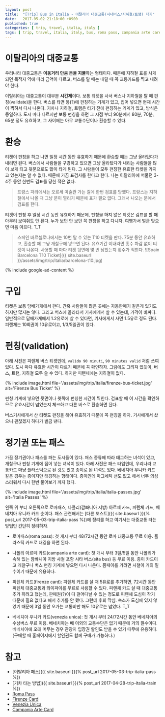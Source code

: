 ```yaml
---
layout: post
title:  "[Trip] Bus in Italia - 이탈리아 대중교통(시내버스/지하철/트램) 타기"
date:   2017-05-02 21:18:00 +0900
published: true
categories: [ trip, travel, italia, italy ]
tags: [ trip, travel, italia, italy, bus, roma pass, campania arte card, firenze card, venezia unica, venezia, venice, firenze, florence, napoli, roma, rome, circumvesuviana, pompeii ]
---
```


# 이탈리아의 대중교통

우리나라 대중교통은 **이동거리 만큼 돈을 지불**하는 형태이다. 때문에 지하철 표를 사게 되면 목적지 역에 따라 금액이 다르고, 버스를 탈 때는 내릴 때 꼭 교통카드를 찍고 내려야 한다.

이탈리아는 대중교통이 대부분 **시간제**이다. 보통 티켓을 사서 버스나 지하철을 탈 때 펀칭(validate)을 한다. 버스를 타면 봉(?)에 펀칭하는 기계가 있고, 집어 넣으면 현재 시간이 찍혀서 다시 나온다. 기차나 지하철, 트램은 타기 전에 펀칭하는 기계가 있고, 방식은 동일하다. 도시 마다 다르지만 보통 펀칭을 하면 그 시점 부터 90분에서 80분, 70분, 65분 정도 유효하고, 그 사이에는 아무 교통수단이나 환승할 수 있다.

# 환승

티켓이 펀칭을 하고 나면 일정 시간 동안 유효하기 때문에 환승할 때는 그냥 올라탔다가 내리면 된다. 버스에서 사람들을 구경하고 있으면 그냥 올라탔다가 내리는 사람들을 많이 보게 되고 뒷문으로도 많이 타게 된다. 그 사람들이 모두 펀칭한 유효한 티켓을 가지고 있는지는 알 수 없다. 때문에 가끔 표검사를 한다고 한다. 나는 이탈리아에 머물던 3-4주 동안 한번도 검표를 당한 적은 없다.

> 프랑스 파리에서는 오르세 미술관 가는 길에 한번 검표를 당했다. 프랑스는 지하철에서 나올 때 그냥 문이 열리기 때문에 표가 필요 없다. 그래서 나오는 문에서 검표를 한다.

티켓이 펀칭 후 일정 시간 동안 유효하기 때문에, 펀칭을 하지 않은 티켓은 검표를 할 때 아무리 보여줘도 안 된다. 누가 보던 안 보던 꼭 펀칭을 하고 다니자. 여행가서 벌금 맞으면 마음 아프다. T_T

> 스페인 바르셀로나에서는 10번 탈 수 있는 T10 티켓을 판다. 75분 동안 유효하고, 환승할 때 그냥 개찰구에 넣으면 된다. 유효기간 이내라면 횟수 차감 없이 티켓이 나온다. 사용할 때 마다 티켓 뒷면에 몇 번 남았는지 횟수가 적힌다.
> ![Spain Barcelona T10 Ticket]({{ site.baseurl }}/assets/img/trip/italia/barcelona-t10.jpg)

{% include google-ad-content %}

# 구입

티켓은 보통 담배가게에서 판다. 간혹 사람들이 많은 곳에는 자동판매기 같은게 있기도 하지만 많지는 않다. 그리고 버스에 올라타서 기사에게서 살 수 있는데, 가격이 비싸다. 일반적으로 담배가게에서 1.2유로에 살 수 있다면, 기사에게서 사면 1.5유로 정도 된다. 피렌체는 10회권이 10유로이고, 1/3/5일권이 있다.

# 펀칭(validation)

아래 사진은 피렌체 버스 티켓인데, `valido 90 minuti`, `90 minutes valid` 처럼 쓰여 있다. 도시 마다 유효한 시간이 다르기 때문에 꼭 확인하자. 그림에도 그려져 있듯이, 버스, 트램, 지하철 모두 쓸 수 있다. 하지만 피렌체에는 지하철이 없다.

{% include image.html file='/assets/img/trip/italia/firenze-bus-ticket.jpg' alt='Firenze Bus Ticket' %}

펀칭 기계에 넣으면 뒷면이나 윗쪽에 펀칭한 시간이 찍힌다. 검표할 때 이 시간을 확인하므로 유효시간이 넘었는지 체크하고 다른 버스로 환승하면 된다.

버스기사에게서 산 티켓도 펀칭을 해야 유효하기 때문에 꼭 펀칭을 하자. 기사에게서 샀으니 괜찮겠지 하다가 벌금 낸다.

# 정기권 또는 패스

가끔 정기권이나 패스를 파는 도시들이 있다. 패스 종류에 따라 태그하는 녀석이 있고, 개찰구나 펀칭 기계에 집어 넣는 녀석이 있다. 아래 사진은 패스 타입인데, 우리나라 교통카드 마냥 플라스틱으로 된 것도 있고 종이로 된 녀석도 있다. 베네치아 우니카 카드 같은 경우는 종이지만 태깅하는 형태이다. 종이인데 마그네틱 선도 없고 해서 너무 의심스러워서 다시 한번 물어보기 까지 했다.

{% include image.html file='/assets/img/trip/italia/italia-passes.jpg' alt='Italia Passes' %}

왼쪽 위 부터 오른쪽으로 로마패스, 나폴리(깜빠니아 지방) 아르떼 카드, 피렌체 카드, 베네치아 우니카 카드 순이다. 패스 관련해서는 [다른 포스트]({{ site.baseurl }}{% post_url 2017-05-03-trip-italia-pass %})에 정리를 하고 여기서는 대중교통 타는 방법만 간단히 정리하자.

- 로마패스(roma pass): 첫 개시 부터 48/72시간 동안 로마 대중교통 무료 이용. 플라스틱 카드로 태깅을 하면 된다.

- 나폴리 아르떼 카드(campania arte card): 첫 개시 부터 3일/5일 동안 나폴리가 속해 있는 깜빠니아 지방 사철 포함 시타 버스(sita bus) 등 무료 이용. 종이 카드이고 개찰구나 버스 펀칭 기계에 넣으면 다시 나온다. 폼페이를 가려면 사철이 거의 필수이기 때문에 유용하다.

- 피렌체 카드(firenze card): 피렌체 카드를 살 때 5유로를 추가하면, 72시간 동안 피렌체 대중교통과 와이파이를 무료로 사용할 수 있다. 피렌체 카드 살 때 대중교통 추가 하려고 했는데, 판매원(?)이 다 걸어다닐 수 있는 정도로 피렌체 도심이 작기 때문에 필요 없다고 해서 추가를 안 했다. 그런데 후회 막심. 숙소가 도심에 있지 않았기 때문에 3일 동안 오가는 교통비만 해도 10유로는 넘었다. T_T

- 베네치아 우니카 카드(venezia unica): 첫 개시 부터 24/72시간 동안 베네치아의 수상버스 무료 이용. 베네치아는 배 이외의 교통수단은 없기 때문에 거의 필수이다. 베네치아에 오래 머무는 경우 관광지 입장권 할인도 받을 수 있기 때무에 유용하다. (구매할 때 홈페이지에서 할인권도 함께 구매가 가능하다.)


# 참고

- [이탈리아 패스]({{ site.baseurl }}{% post_url 2017-05-03-trip-italia-pass %})
- [기차 타는 방법]({{ site.baseurl }}{% post_url 2017-04-28-trip-italia-train %})
- [Roma Pass](http://www.romapass.it/?l=en)
- [Firenze Card](http://www.firenzecard.it/?lang=en)
- [Venezia Unica](http://www.veneziaunica.it/en)
- [Campania Arte Card](http://www.campaniartecard.it/en/)
